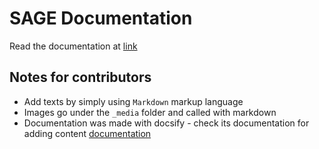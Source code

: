 # SAGE Documentation

Read the documentation  at [link](https://link)

## Notes for contributors
- Add texts by simply using `Markdown` markup language
- Images go under the `_media` folder and called with markdown
- Documentation was made with docsify - check its documentation for adding content [documentation](https://docsify.js.org/#/)